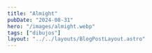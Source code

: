 ```yaml
---
title: "Almight"
pubDate: "2024-08-31"
hero: "/images/almight.webp"
tags: ["dibujos"]
layout: "../../layouts/BlogPostLayout.astro"
---
```

